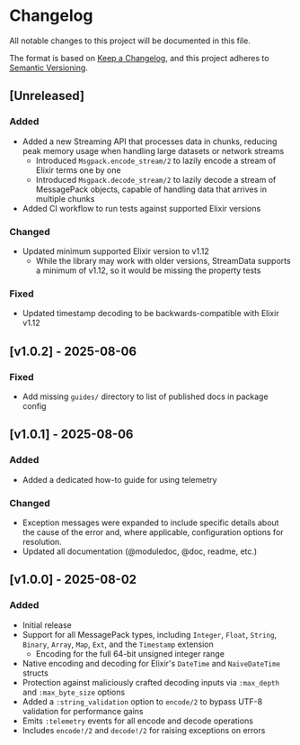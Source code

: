 # Changelog

All notable changes to this project will be documented in this file.

The format is based on [Keep a Changelog](https://keepachangelog.com/en/1.1.0/),
and this project adheres to [Semantic Versioning](https://semver.org/spec/v2.0.0.html).

## [Unreleased]

### Added

- Added a new Streaming API that processes data in chunks, reducing peak memory
  usage when handling large datasets or network streams
  - Introduced `Msgpack.encode_stream/2` to lazily encode a stream of Elixir
    terms one by one
  - Introduced `Msgpack.decode_stream/2` to lazily decode a stream of
    MessagePack objects, capable of handling data that arrives in multiple
    chunks
- Added CI workflow to run tests against supported Elixir versions

### Changed

- Updated minimum supported Elixir version to v1.12
  - While the library may work with older versions, StreamData supports a
    minimum of v1.12, so it would be missing the property tests

### Fixed

- Updated timestamp decoding to be backwards-compatible with Elixir v1.12

## [v1.0.2] - 2025-08-06

### Fixed

- Add missing `guides/` directory to list of published docs in package config

## [v1.0.1] - 2025-08-06

### Added

- Added a dedicated how-to guide for using telemetry

### Changed

- Exception messages were expanded to include specific details about the cause
  of the error and, where applicable, configuration options for resolution.
- Updated all documentation (@moduledoc, @doc, readme, etc.)

## [v1.0.0] - 2025-08-02

### Added

- Initial release
- Support for all MessagePack types, including `Integer`, `Float`, `String`,
  `Binary`, `Array`, `Map`, `Ext`, and the `Timestamp` extension
  - Encoding for the full 64-bit unsigned integer range
- Native encoding and decoding for Elixir's `DateTime` and `NaiveDateTime`
  structs
- Protection against maliciously crafted decoding inputs via `:max_depth` and
  `:max_byte_size` options
- Added a `:string_validation` option to `encode/2` to bypass UTF-8 validation
  for performance gains
- Emits `:telemetry` events for all encode and decode operations
- Includes `encode!/2` and `decode!/2` for raising exceptions on errors
